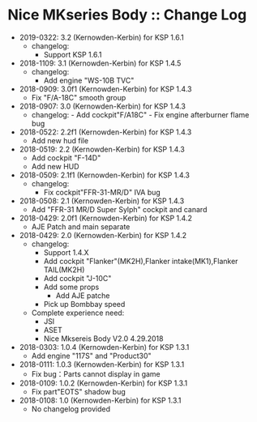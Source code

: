 # Nice MKseries Body :: Change Log

* 2019-0322: 3.2 (Kernowden-Kerbin) for KSP 1.6.1
	+ changelog:
		- Support KSP 1.6.1
* 2018-1109: 3.1 (Kernowden-Kerbin) for KSP 1.4.5
	+ changelog:
		- Add engine "WS-10B TVC"
* 2018-0909: 3.0f1 (Kernowden-Kerbin) for KSP 1.4.3
	+ Fix "F/A-18C" smooth group
* 2018-0907: 3.0 (Kernowden-Kerbin) for KSP 1.4.3
	+ changelog:
			- Add cockpit"F/A18C"
			- Fix engine afterburner flame bug
* 2018-0522: 2.2f1 (Kernowden-Kerbin) for KSP 1.4.3
	+ Add new hud file
* 2018-0519: 2.2 (Kernowden-Kerbin) for KSP 1.4.3
	+ Add cockpit "F-14D"
	+ Add new HUD
* 2018-0509: 2.1f1 (Kernowden-Kerbin) for KSP 1.4.3
	+ changelog:
		- Fix cockpit"FFR-31-MR/D" IVA bug
* 2018-0508: 2.1 (Kernowden-Kerbin) for KSP 1.4.3
	+ Add "FFR-31 MR/D Super Sylph" cockpit and canard
* 2018-0429: 2.0f1 (Kernowden-Kerbin) for KSP 1.4.2
	+ AJE Patch and main separate
* 2018-0429: 2.0 (Kernowden-Kerbin) for KSP 1.4.2
	+ changelog:
		- Support 1.4.X
		- Add cockpit "Flanker"(MK2H),Flanker intake(MK1),Flanker TAIL(MK2H)
		- Add cockpit "J-10C"
		- Add some props
			- Add AJE patche
		- Pick up Bombbay speed
	+ Complete experience need:
		- JSI
		- ASET
		- Nice Mksereis Body V2.0    4.29.2018
* 2018-0303: 1.0.4 (Kernowden-Kerbin) for KSP 1.3.1
	+ Add  engine "117S" and "Product30"
* 2018-0111: 1.0.3 (Kernowden-Kerbin) for KSP 1.3.1
	+ Fix bug：Parts cannot display in game
* 2018-0109: 1.0.2 (Kernowden-Kerbin) for KSP 1.3.1
	+ Fix part"EOTS" shadow bug
* 2018-0108: 1.0 (Kernowden-Kerbin) for KSP 1.3.1
	+ No changelog provided
